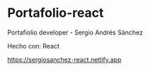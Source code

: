 # Portafolio-react
Portafiolio developer - Sergio Andrés Sánchez

Hecho con: React

https://sergiosanchez-react.netlify.app


